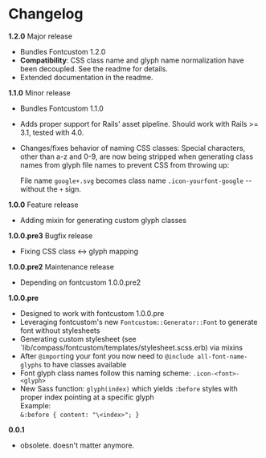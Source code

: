 # Changelog

**1.2.0** Major release

 - Bundles Fontcustom 1.2.0
 - **Compatibility**: CSS class name and glyph name normalization have been decoupled. See the readme for details.
 - Extended documentation in the readme.

**1.1.0** Minor release

 - Bundles Fontcustom 1.1.0
 - Adds proper support for Rails' asset pipeline. Should work with Rails >= 3.1, tested with 4.0.
 - Changes/fixes behavior of naming CSS classes: Special characters, other than a-z and 0-9, are now being stripped when generating class names from glyph file names to prevent CSS from throwing up:  

   File name `google+.svg` becomes class name `.icon-yourfont-google` -- without the `+` sign.

**1.0.0** Feature release

 - Adding mixin for generating custom glyph classes

**1.0.0.pre3** Bugfix release

 - Fixing CSS class <-> glyph mapping

**1.0.0.pre2** Maintenance release

 - Depending on fontcustom 1.0.0.pre2

**1.0.0.pre**

 - Designed to work with fontcustom 1.0.0.pre
 - Leveraging fontcustom's new `Fontcustom::Generator::Font` to generate font without stylesheets
 - Generating custom stylesheet (see `lib/compass/fontcustom/templates/stylesheet.scss.erb) via mixins
 - After `@import`ing your font you now need to `@include all-font-name-glyphs` to have classes available
 - Font glyph class names follow this naming scheme: `.icon-<font>-<glyph>`
 - New Sass function: `glyph(index)` which yields `:before` styles with proper index pointing at a specific glyph  
   Example:  
   `&:before { content: "\<index>"; }`

**0.0.1**

 - obsolete. doesn't matter anymore.

